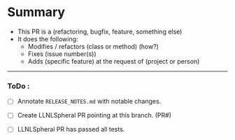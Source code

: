 # Summary

- This PR is a (refactoring, bugfix, feature, something else)
- It does the following:
  - Modifies / refactors (class or method) (how?)
  - Fixes (issue number(s))
  - Adds (specific feature) at the request of (project or person)

------
### ToDo :

- [ ] Annotate ``RELEASE_NOTES.md`` with notable changes.
- [ ] Create LLNLSpheral PR pointing at this branch. (PR#)
- [ ] LLNLSpheral PR has passed all tests.

